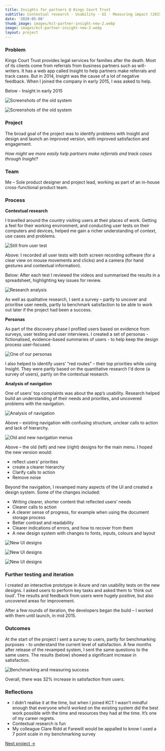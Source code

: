 ```yaml
---
title: Insights for partners @ Kings Court Trust
subtitle: Contextual research · Usability · UI · Measuring impact (2015)
date: '2020-05-08'
thumb_image: images/kct-partner-insight-new-2.webp 
image: images/kct-partner-insight-new-2.webp 
layout: project
---
```


### Problem

Kings Court Trust provides legal services for families after the death. Most of its clients come from referrals from business partners such as will-writers. It has a web app called Insight to help partners make referrals and track cases. But in 2014, Insight was the cause of a lot of negative feedback. When I joined the company in early 2015, I was asked to help.

Below - Insight in early 2015

![Screenshots of the old system](/images/kct-partner-insight-old-1.webp "Screenshots of the old system")

![Screenshots of the old system](/images/kct-partner-insight-old-2.webp "Screenshots of the old system")

### Project
The broad goal of the project was to identify problems with Insight and design and launch an improved version, with improved satisfaction and engagement.

*How might we more easily help partners make referrals and track cases through Insight?*


### Team

Me – Sole product designer and project lead, working as part of an in-house cross-functional product team.

### Process

**Contextual research**

I travelled around the country visiting users at their places of work. Getting a feel for their working environment, and conducting user tests on their computers and devices, helped me gain a richer understanding of context, use cases and problems.

![Still from user test](/images/kct-partner-insight-user-test.webp "Still from user test")

Above: I recorded all user tests with both screen recording software (for a clear view on mouse movements and clicks) and a camera (for hand gestures and contextual information).

Below: After each test I reviewed the videos and summarised the results in a spreadsheet, highlighting key issues for review.

![Research analysis](/images/kct-partner-insight-analysis.webp "Research analysis")

As well as qualitative research, I sent a survey – partly to uncover and prioritise user needs, partly to benchmark satisfaction to be able to work out later if the project had been a success.

**Personas**

As part of the discovery phase I profiled users based on evidence from surveys, user testing and user interviews. I created a set of personas - fictionalised, evidence-based summaries of users - to help keep the design process user-focused.

![One of our personas](/images/kct-partner-insight-persona.webp "One of our personas")

I also helped to identify users’ “red routes” – their top priorities while using Insight. They were partly based on the quantitative research I'd done (a survey of users), partly on the contextual research.

**Analysis of navigation**

One of users’ top complaints was about the app’s usability. Research helped build an understanding of their needs and priorities, and uncovered problems with the navigation. 

![Analysis of navigation](/images/kct-partner-insight-navigation-analysis.webp "Analysis of navigation")

Above – existing navigation with confusing structure, unclear calls to action and lack of hierarchy.

![Old and new navigation menus](/images/kct-partner-insight-old-and-new-menus.webp "The old and new navigation menus")

Above – the old (left) and new (right) designs for the main menu. I hoped the new version would: 

- reflect users’ priorities
- create a clearer hierarchy
- Clarify calls to action 
- Remove noise

Beyond the navigation, I revamped many aspects of the UI and created a design system. Some of the changes included:

- Writing clearer, shorter content that reflected users’ needs
- Clearer calls to action
- A clearer sense of progress, for example when using the document storage process
- Better contrast and readability
- Clearer indications of errors, and how to recover from them
- A new design system with changes to fonts, inputs, colours and layout

![New UI designs](/images/kct-partner-insight-new-1.webp "New UI designs")

![New UI designs](/images/kct-partner-insight-new-2.webp "New UI designs")

![New UI designs](/images/kct-partner-insight-new-3.webp "New UI designs")

### Further testing and iteration

I created an interactive prototype in Axure and ran usability tests on the new designs. I asked users to perform key tasks and asked them to ‘think out loud’. The results and feedback from users were hugely positive, but also uncovered areas for improvement. 

After a few rounds of iteration, the developers began the build – I worked with them until launch, in mid 2015. 

### Outcomes

At the start of the project I sent a survey to users, partly for benchmarking purposes - to understand the current level of satisfaction. A few months after release of the revamped system, I sent the same questions to the same users. The results (below) showed a significant increase in satisfaction.

![Benchmarking and measuring success](/images/kct-partner-insight-benchmarking.webp "Benchmarking and measuring success")

Overall, there was 32% increase in satisfaction from users.

### Reflections
- I didn’t realise it at the time, but when I joined KCT I wasn’t mindful enough that everyone who’d worked on the existing system did the best work possible with the time and resources they had at the time. It’s one of my career regrets.
- Contextual research is fun
- My colleague Clare Ridd at Farewill would be appalled to know I used a 7 point scale in my benchmarking survey

[Next project →](/portfolio/internal-case-management-kct)